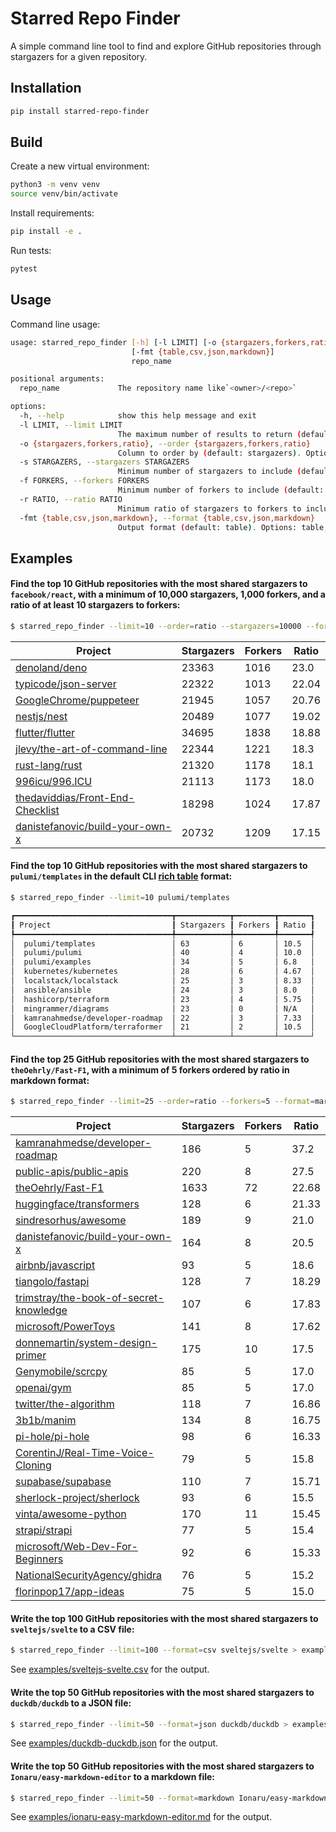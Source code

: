# Starred Repo Finder

A simple command line tool to find and explore GitHub repositories through stargazers for a given repository.

## Installation

```bash
pip install starred-repo-finder
```

## Build

Create a new virtual environment:

```bash
python3 -m venv venv
source venv/bin/activate
```

Install requirements:

```bash
pip install -e .
```

Run tests:

```bash
pytest
```

## Usage

Command line usage:

```bash
usage: starred_repo_finder [-h] [-l LIMIT] [-o {stargazers,forkers,ratio}] [-s STARGAZERS] [-f FORKERS] [-r RATIO]
                           [-fmt {table,csv,json,markdown}]
                           repo_name

positional arguments:
  repo_name             The repository name like`<owner>/<repo>`

options:
  -h, --help            show this help message and exit
  -l LIMIT, --limit LIMIT
                        The maximum number of results to return (default: 100)
  -o {stargazers,forkers,ratio}, --order {stargazers,forkers,ratio}
                        Column to order by (default: stargazers). Options: stargazers, forkers, ratio
  -s STARGAZERS, --stargazers STARGAZERS
                        Minimum number of stargazers to include (default: None)
  -f FORKERS, --forkers FORKERS
                        Minimum number of forkers to include (default: None)
  -r RATIO, --ratio RATIO
                        Minimum ratio of stargazers to forkers to include (default: None)
  -fmt {table,csv,json,markdown}, --format {table,csv,json,markdown}
                        Output format (default: table). Options: table, csv, json, markdown
```

## Examples

#### Find the top 10 GitHub repositories with the most shared stargazers to `facebook/react`, with a minimum of 10,000 stargazers, 1,000 forkers, and a ratio of at least 10 stargazers to forkers:

```bash
$ starred_repo_finder --limit=10 --order=ratio --stargazers=10000 --forkers=1000 --ratio=10 --format=markdown facebook/react
```

| Project | Stargazers | Forkers | Ratio |
|---|---|---|---|
| [denoland/deno](https://github.com/denoland/deno) | 23363 | 1016 | 23.0 |
| [typicode/json-server](https://github.com/typicode/json-server) | 22322 | 1013 | 22.04 |
| [GoogleChrome/puppeteer](https://github.com/GoogleChrome/puppeteer) | 21945 | 1057 | 20.76 |
| [nestjs/nest](https://github.com/nestjs/nest) | 20489 | 1077 | 19.02 |
| [flutter/flutter](https://github.com/flutter/flutter) | 34695 | 1838 | 18.88 |
| [jlevy/the-art-of-command-line](https://github.com/jlevy/the-art-of-command-line) | 22344 | 1221 | 18.3 |
| [rust-lang/rust](https://github.com/rust-lang/rust) | 21320 | 1178 | 18.1 |
| [996icu/996.ICU](https://github.com/996icu/996.ICU) | 21113 | 1173 | 18.0 |
| [thedaviddias/Front-End-Checklist](https://github.com/thedaviddias/Front-End-Checklist) | 18298 | 1024 | 17.87 |
| [danistefanovic/build-your-own-x](https://github.com/danistefanovic/build-your-own-x) | 20732 | 1209 | 17.15 |

#### Find the top 10 GitHub repositories with the most shared stargazers to `pulumi/templates` in the default CLI [rich table](https://rich.readthedocs.io/en/stable/tables.html) format:

```bash
$ starred_repo_finder --limit=10 pulumi/templates

┏━━━━━━━━━━━━━━━━━━━━━━━━━━━━━━━━━━━┳━━━━━━━━━━━━┳━━━━━━━━━┳━━━━━━━┓
┃ Project                           ┃ Stargazers ┃ Forkers ┃ Ratio ┃
┡━━━━━━━━━━━━━━━━━━━━━━━━━━━━━━━━━━━╇━━━━━━━━━━━━╇━━━━━━━━━╇━━━━━━━┩
│  pulumi/templates                 │ 63         │ 6       │ 10.5  │
│  pulumi/pulumi                    │ 40         │ 4       │ 10.0  │
│  pulumi/examples                  │ 34         │ 5       │ 6.8   │
│  kubernetes/kubernetes            │ 28         │ 6       │ 4.67  │
│  localstack/localstack            │ 25         │ 3       │ 8.33  │
│  ansible/ansible                  │ 24         │ 3       │ 8.0   │
│  hashicorp/terraform              │ 23         │ 4       │ 5.75  │
│  mingrammer/diagrams              │ 23         │ 0       │ N/A   │
│  kamranahmedse/developer-roadmap  │ 22         │ 3       │ 7.33  │
│  GoogleCloudPlatform/terraformer  │ 21         │ 2       │ 10.5  │
└───────────────────────────────────┴────────────┴─────────┴───────┘
```

#### Find the top 25 GitHub repositories with the most shared stargazers to `theOehrly/Fast-F1`, with a minimum of 5 forkers ordered by ratio in markdown format:

```bash
$ starred_repo_finder --limit=25 --order=ratio --forkers=5 --format=markdown theOehrly/Fast-F1
```

| Project | Stargazers | Forkers | Ratio |
|---|---|---|---|
| [kamranahmedse/developer-roadmap](https://github.com/kamranahmedse/developer-roadmap) | 186 | 5 | 37.2 |
| [public-apis/public-apis](https://github.com/public-apis/public-apis) | 220 | 8 | 27.5 |
| [theOehrly/Fast-F1](https://github.com/theOehrly/Fast-F1) | 1633 | 72 | 22.68 |
| [huggingface/transformers](https://github.com/huggingface/transformers) | 128 | 6 | 21.33 |
| [sindresorhus/awesome](https://github.com/sindresorhus/awesome) | 189 | 9 | 21.0 |
| [danistefanovic/build-your-own-x](https://github.com/danistefanovic/build-your-own-x) | 164 | 8 | 20.5 |
| [airbnb/javascript](https://github.com/airbnb/javascript) | 93 | 5 | 18.6 |
| [tiangolo/fastapi](https://github.com/tiangolo/fastapi) | 128 | 7 | 18.29 |
| [trimstray/the-book-of-secret-knowledge](https://github.com/trimstray/the-book-of-secret-knowledge) | 107 | 6 | 17.83 |
| [microsoft/PowerToys](https://github.com/microsoft/PowerToys) | 141 | 8 | 17.62 |
| [donnemartin/system-design-primer](https://github.com/donnemartin/system-design-primer) | 175 | 10 | 17.5 |
| [Genymobile/scrcpy](https://github.com/Genymobile/scrcpy) | 85 | 5 | 17.0 |
| [openai/gym](https://github.com/openai/gym) | 85 | 5 | 17.0 |
| [twitter/the-algorithm](https://github.com/twitter/the-algorithm) | 118 | 7 | 16.86 |
| [3b1b/manim](https://github.com/3b1b/manim) | 134 | 8 | 16.75 |
| [pi-hole/pi-hole](https://github.com/pi-hole/pi-hole) | 98 | 6 | 16.33 |
| [CorentinJ/Real-Time-Voice-Cloning](https://github.com/CorentinJ/Real-Time-Voice-Cloning) | 79 | 5 | 15.8 |
| [supabase/supabase](https://github.com/supabase/supabase) | 110 | 7 | 15.71 |
| [sherlock-project/sherlock](https://github.com/sherlock-project/sherlock) | 93 | 6 | 15.5 |
| [vinta/awesome-python](https://github.com/vinta/awesome-python) | 170 | 11 | 15.45 |
| [strapi/strapi](https://github.com/strapi/strapi) | 77 | 5 | 15.4 |
| [microsoft/Web-Dev-For-Beginners](https://github.com/microsoft/Web-Dev-For-Beginners) | 92 | 6 | 15.33 |
| [NationalSecurityAgency/ghidra](https://github.com/NationalSecurityAgency/ghidra) | 76 | 5 | 15.2 |
| [florinpop17/app-ideas](https://github.com/florinpop17/app-ideas) | 75 | 5 | 15.0 |

#### Write the top 100 GitHub repositories with the most shared stargazers to `sveltejs/svelte` to a CSV file:

```bash
$ starred_repo_finder --limit=100 --format=csv sveltejs/svelte > examples/sveltejs-svelte.csv
```

See [examples/sveltejs-svelte.csv](examples/sveltejs-svelte.csv) for the output.

#### Write the top 50 GitHub repositories with the most shared stargazers to `duckdb/duckdb` to a JSON file:

```bash
$ starred_repo_finder --limit=50 --format=json duckdb/duckdb > examples/duckdb-duckdb.json
```

See [examples/duckdb-duckdb.json](examples/duckdb-duckdb.json) for the output.

#### Write the top 50 GitHub repositories with the most shared stargazers to `Ionaru/easy-markdown-editor` to a markdown file:

```bash
$ starred_repo_finder --limit=50 --format=markdown Ionaru/easy-markdown-editor > examples/ionaru-easy-markdown-editor.md
```

See [examples/ionaru-easy-markdown-editor.md](examples/ionaru-easy-markdown-editor.md) for the output.

